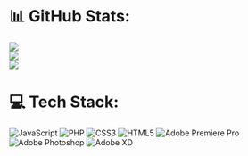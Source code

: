 

# 📊 GitHub Stats:
![](https://github-readme-stats.vercel.app/api?username=DigitaleWeltLibrary&theme=dark&hide_border=false&include_all_commits=true&count_private=true)<br/>
![](https://github-readme-streak-stats.herokuapp.com/?user=DigitaleWeltLibrary&theme=dark&hide_border=false)<br/>
![](https://github-readme-stats.vercel.app/api/top-langs/?username=DigitaleWeltLibrary&theme=dark&hide_border=false&include_all_commits=true&count_private=true&layout=compact)
# 💻 Tech Stack:
![JavaScript](https://img.shields.io/badge/javascript-%23323330.svg?style=for-the-badge&logo=javascript&logoColor=%23F7DF1E) ![PHP](https://img.shields.io/badge/php-%23777BB4.svg?style=for-the-badge&logo=php&logoColor=white) ![CSS3](https://img.shields.io/badge/css3-%231572B6.svg?style=for-the-badge&logo=css3&logoColor=white) ![HTML5](https://img.shields.io/badge/html5-%23E34F26.svg?style=for-the-badge&logo=html5&logoColor=white) ![Adobe Premiere Pro](https://img.shields.io/badge/Adobe%20Premiere%20Pro-9999FF.svg?style=for-the-badge&logo=Adobe%20Premiere%20Pro&logoColor=white) ![Adobe Photoshop](https://img.shields.io/badge/adobephotoshop-%2331A8FF.svg?style=for-the-badge&logo=adobephotoshop&logoColor=white) ![Adobe XD](https://img.shields.io/badge/Adobe%20XD-470137?style=for-the-badge&logo=Adobe%20XD&logoColor=#FF61F6)

<!-- Proudly created with GPRM ( https://gprm.itsvg.in ) -->
